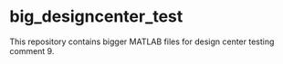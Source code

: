 # big_designcenter_test
This repository contains bigger MATLAB files for design center testing 
comment 9. 
